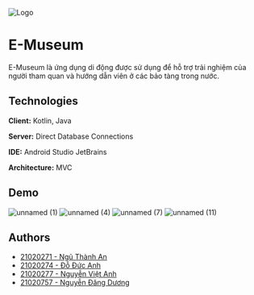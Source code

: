 
![Logo](https://toquoc.mediacdn.vn/Uploaded/minhkhanh/2017_07_27/BIN_6105_DVJJ.jpg)

# E-Museum

E-Museum là ứng dụng di động được sử dụng để hỗ trợ trải nghiệm của người tham quan và hướng dẫn viên ở các bảo tàng trong nước.

## Technologies

**Client:** Kotlin, Java

**Server:** Direct Database Connections

**IDE:** Android Studio JetBrains

**Architecture:** MVC 

## Demo
![unnamed (1)](https://github.com/antoo05-11/E-Museum/assets/100185375/4286f9d6-8062-4d1a-94ce-b57d98680bfc)
![unnamed (4)](https://github.com/antoo05-11/E-Museum/assets/100185375/73c9c7c2-81bb-4df2-bd27-efcdcee316cd)
![unnamed (7)](https://github.com/antoo05-11/E-Museum/assets/100185375/d709322c-24b4-4810-a5b7-382c84b204df)
![unnamed (11)](https://github.com/antoo05-11/E-Museum/assets/100185375/a867dd92-9de1-422e-bc33-79e5e97aba6c)


## Authors

- [21020271 - Ngũ Thành An](https://github.com/antoo05-11)
- [21020274	- Đỗ Đức Anh](https://github.com/doducanh2411)
- [21020277 - Nguyễn Việt Anh](https://github.com/v-deedee)
- [21020757 - Nguyễn Đăng Dương](https://github.com/21020757)
